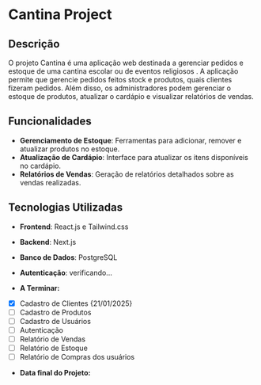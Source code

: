 # Cantina Project

## Descrição

O projeto Cantina é uma aplicação web destinada a gerenciar pedidos e estoque de uma cantina escolar ou de eventos religiosos . A aplicação permite que gerencie pedidos feitos stock e produtos, quais clientes fizeram pedidos. Além disso, os administradores podem gerenciar o estoque de produtos, atualizar o cardápio e visualizar relatórios de vendas.

## Funcionalidades

- **Gerenciamento de Estoque**: Ferramentas para adicionar, remover e atualizar produtos no estoque.
- **Atualização de Cardápio**: Interface para atualizar os itens disponíveis no cardápio.
- **Relatórios de Vendas**: Geração de relatórios detalhados sobre as vendas realizadas.

## Tecnologias Utilizadas

- **Frontend**: React.js e Tailwind.css
- **Backend**: Next.js
- **Banco de Dados**: PostgreSQL
- **Autenticação**: verificando...

- **A Terminar:**
- [x] Cadastro de Clientes {21/01/2025}
- [ ] Cadastro de Produtos
- [ ] Cadastro de Usuários
- [ ] Autenticação
- [ ] Relatório de Vendas
- [ ] Relatório de Estoque
- [ ] Relatório de Compras dos usuários

- **Data final do Projeto:**
